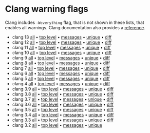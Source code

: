 
# Clang warning flags

Clang includes `-Weverything` flag, that is not shown in these lists,
that enables all warnings. Clang documentation also provides a
[reference](https://clang.llvm.org/docs/DiagnosticsReference.html).


* clang 13 [all](warnings-13.txt)
  • [top level](warnings-top-level-13.txt)
  • [messages](warnings-messages-13.txt)
  • [unique](warnings-unique-13.txt)
  • [diff](warnings-diff-12-13.txt)
* clang 12 [all](warnings-12.txt)
  • [top level](warnings-top-level-12.txt)
  • [messages](warnings-messages-12.txt)
  • [unique](warnings-unique-12.txt)
  • [diff](warnings-diff-11-12.txt)
* clang 11 [all](warnings-11.txt)
  • [top level](warnings-top-level-11.txt)
  • [messages](warnings-messages-11.txt)
  • [unique](warnings-unique-11.txt)
  • [diff](warnings-diff-10-11.txt)
* clang 10 [all](warnings-10.txt)
  • [top level](warnings-top-level-10.txt)
  • [messages](warnings-messages-10.txt)
  • [unique](warnings-unique-10.txt)
  • [diff](warnings-diff-9-10.txt)
* clang 9 [all](warnings-9.txt)
  • [top level](warnings-top-level-9.txt)
  • [messages](warnings-messages-9.txt)
  • [unique](warnings-unique-9.txt)
  • [diff](warnings-diff-8-9.txt)
* clang 8 [all](warnings-8.txt)
  • [top level](warnings-top-level-8.txt)
  • [messages](warnings-messages-8.txt)
  • [unique](warnings-unique-8.txt)
  • [diff](warnings-diff-7-8.txt)
* clang 7 [all](warnings-7.txt)
  • [top level](warnings-top-level-7.txt)
  • [messages](warnings-messages-7.txt)
  • [unique](warnings-unique-7.txt)
  • [diff](warnings-diff-6-7.txt)
* clang 6 [all](warnings-6.txt)
  • [top level](warnings-top-level-6.txt)
  • [messages](warnings-messages-6.txt)
  • [unique](warnings-unique-6.txt)
  • [diff](warnings-diff-5-6.txt)
* clang 5 [all](warnings-5.txt)
  • [top level](warnings-top-level-5.txt)
  • [messages](warnings-messages-5.txt)
  • [unique](warnings-unique-5.txt)
  • [diff](warnings-diff-4-5.txt)
* clang 4 [all](warnings-4.txt)
  • [top level](warnings-top-level-4.txt)
  • [messages](warnings-messages-4.txt)
  • [unique](warnings-unique-4.txt)
  • [diff](warnings-diff-3.9-4.txt)
* clang 3.9 [all](warnings-3.9.txt)
  • [top level](warnings-top-level-3.9.txt)
  • [messages](warnings-messages-3.9.txt)
  • [unique](warnings-unique-3.9.txt)
  • [diff](warnings-diff-3.8-3.9.txt)
* clang 3.8 [all](warnings-3.8.txt)
  • [top level](warnings-top-level-3.8.txt)
  • [messages](warnings-messages-3.8.txt)
  • [unique](warnings-unique-3.8.txt)
  • [diff](warnings-diff-3.7-3.8.txt)
* clang 3.7 [all](warnings-3.7.txt)
  • [top level](warnings-top-level-3.7.txt)
  • [messages](warnings-messages-3.7.txt)
  • [unique](warnings-unique-3.7.txt)
  • [diff](warnings-diff-3.6-3.7.txt)
* clang 3.6 [all](warnings-3.6.txt)
  • [top level](warnings-top-level-3.6.txt)
  • [messages](warnings-messages-3.6.txt)
  • [unique](warnings-unique-3.6.txt)
  • [diff](warnings-diff-3.5-3.6.txt)
* clang 3.5 [all](warnings-3.5.txt)
  • [top level](warnings-top-level-3.5.txt)
  • [messages](warnings-messages-3.5.txt)
  • [unique](warnings-unique-3.5.txt)
  • [diff](warnings-diff-3.4-3.5.txt)
* clang 3.4 [all](warnings-3.4.txt)
  • [top level](warnings-top-level-3.4.txt)
  • [messages](warnings-messages-3.4.txt)
  • [unique](warnings-unique-3.4.txt)
  • [diff](warnings-diff-3.3-3.4.txt)
* clang 3.3 [all](warnings-3.3.txt)
  • [top level](warnings-top-level-3.3.txt)
  • [messages](warnings-messages-3.3.txt)
  • [unique](warnings-unique-3.3.txt)
  • [diff](warnings-diff-3.2-3.3.txt)
* clang 3.2 [all](warnings-3.2.txt)
  • [top level](warnings-top-level-3.2.txt)
  • [messages](warnings-messages-3.2.txt)
  • [unique](warnings-unique-3.2.txt)
